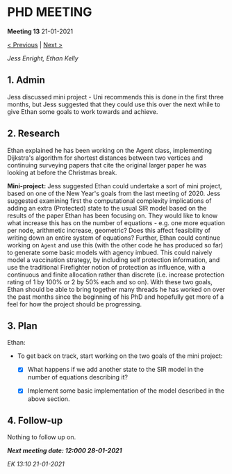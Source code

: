 # PHD MEETING

__Meeting 13__
21-01-2021

[< Previous](12_14-10-21.md) | [Next >](14_28-01-21.md)

_Jess Enright,_
_Ethan Kelly_


## 1. Admin

Jess discussed mini project - Uni recommends this is done in the first three months, but Jess suggested that they could use this over the next while to give Ethan some goals to work towards and achieve.

## 2. Research

Ethan explained he has been working on the Agent class, implementing Dijkstra's algorithm for shortest distances between two vertices and continuing surveying papers that cite the original larger paper he was looking at before the Christmas break. 

**Mini-project:** Jess suggested Ethan could undertake a sort of mini project, based on one of the New Year's goals from the last meeting of 2020. Jess suggested examining first the computational complexity implications of adding an extra (Protected) state to the usual SIR model based on the results of the paper Ethan has been focusing on. They would like to know what increase this has on the number of equations - e.g. one more equation per node, arithmetic increase, geometric? Does this affect feasibility of writing down an entire system of equations? Further, Ethan could continue working on `Agent` and use this (with the other code he has produced so far) to generate some basic models with agency imbued. This could naively model a vaccination strategy, by including self protection information, and use the traditional Firefighter notion of protection as influence, with a continuous and finite allocation rather than discrete (i.e. increase protection rating of 1 by 100% or 2 by 50% each and so on). With these two goals, Ethan should be able to bring together many threads he has worked on over the past months since the beginning of his PhD and hopefully get more of a feel for how the project should be progressing.


## 3. Plan
Ethan: 
* To get back on track, start working on the two goals of the mini project:
  * [x] What happens if we add another state to the SIR model in the number of equations describing it?
  * [x] Implement some basic implementation of the model described in the above section.
  

## 4. Follow-up

Nothing to follow up on.


**_Next meeting date: 12:000 28-01-2021_**



_EK 13:10 21-01-2021_
